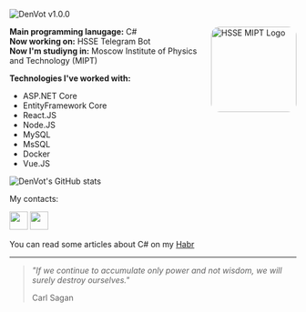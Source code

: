 ![DenVot v1.0.0](https://user-images.githubusercontent.com/69825463/224510957-db0fb460-acbf-4267-b93c-219bd2ef0a07.png)

<img width="150" style="border-radius: 15px;" align="right" src="https://github.com/DenVot/DenVot/assets/69825463/5594ee0e-0d1a-4077-85cb-bbf692a95c14" alt="HSSE MIPT Logo"/>

<b>Main programming lanugage:</b> C# <br/>
<b>Now working on:</b> HSSE Telegram Bot <br/>
<b>Now I'm studiyng in:</b> Moscow Institute of Physics and Technology (MIPT)

**Technologies I've worked with:**

<ul>
  <li>ASP.NET Core</li>
  <li>EntityFramework Core</li>
  <li>React.JS</li>
  <li>Node.JS</li>
  <li>MySQL</li>
  <li>MsSQL</li>
  <li>Docker</li>
  <li>Vue.JS</li>
</ul>

![DenVot's GitHub stats](https://github-readme-stats.vercel.app/api?username=denvot&show_icons=true&theme=dark)

My contacts:

<a href="https://t.me/denvot"><img width=32 src="https://user-images.githubusercontent.com/69825463/224511973-e6e98ad3-dda0-4fdc-9931-849cc908f646.svg"/></a>
<a href="mailto:denis@denvot.dev"><img width=32 src="https://user-images.githubusercontent.com/69825463/224512001-7141442f-4cbb-4b22-8d74-f84748a6148a.svg"/></a>

You can read some articles about C# on my [Habr](https://habr.com/ru/users/DenVot/)

---
> *"If we continue to accumulate only power and not wisdom, we will surely destroy ourselves."*
>
> Carl Sagan
